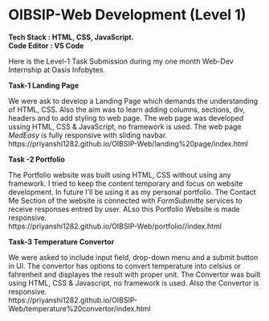 # OIBSIP-Web Development (Level 1)
<b>Tech Stack : HTML, CSS, JavaScript.</b><br>
<b>Code Editor : VS Code </b><br>
<p>Here is the Level-1 Task Submission during my one month Web-Dev Internship at Oasis Infobytes.</p>
<b>Task-1 Landing Page</b>
<p>We were ask to develop a Landing Page which demands the understanding of HTML, CSS. Also the aim was to learn adding columns, sections, div, headers and to add styling to web page. The web page was developed ussing HTML, CSS & JavaScript, no framework is used. The web page <i>MedEasy</i> is fully responsive with sliding navbar. <br>https://priyanshi1282.github.io/OIBSIP-Web/landing%20page/index.html</p>
<b>Task -2 Portfolio</b>
<p>The Portfolio website was built using HTML, CSS without using any framework. I tried to keep the content temporary and focus on website development. In future I'll be using it as my personal portfolio. The Contact Me Section of the website is connected with <i>FormSubmitte</i> services to receive responses entred by user. ALso this Portfolio Website is made responsive.<br>https://priyanshi1282.github.io/OIBSIP-Web/portfolio//index.html<p>
<b>Task-3 Temperature Convertor</b>
<p>We were asked to include input field, drop-down menu and a submit button in UI. The convertor has options to convert temperature into celsius or fahrenheit and displayes the result with proper unit. The Convertor was built using HTML, CSS & Javascript, no framework is used. Also the Convertor is responsive.<br>https://priyanshi1282.github.io/OIBSIP-Web/temperature%20convertor/index.html</p>
